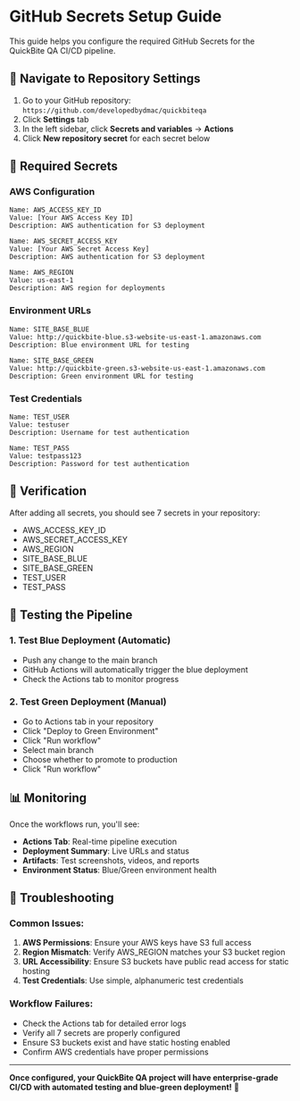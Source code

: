 # GitHub Secrets Setup Guide

This guide helps you configure the required GitHub Secrets for the QuickBite QA CI/CD pipeline.

## 📍 Navigate to Repository Settings

1. Go to your GitHub repository: `https://github.com/developedbydmac/quickbiteqa`
2. Click **Settings** tab
3. In the left sidebar, click **Secrets and variables** → **Actions**
4. Click **New repository secret** for each secret below

## 🔐 Required Secrets

### AWS Configuration
```
Name: AWS_ACCESS_KEY_ID
Value: [Your AWS Access Key ID]
Description: AWS authentication for S3 deployment

Name: AWS_SECRET_ACCESS_KEY  
Value: [Your AWS Secret Access Key]
Description: AWS authentication for S3 deployment

Name: AWS_REGION
Value: us-east-1
Description: AWS region for deployments
```

### Environment URLs
```
Name: SITE_BASE_BLUE
Value: http://quickbite-blue.s3-website-us-east-1.amazonaws.com
Description: Blue environment URL for testing

Name: SITE_BASE_GREEN
Value: http://quickbite-green.s3-website-us-east-1.amazonaws.com  
Description: Green environment URL for testing
```

### Test Credentials
```
Name: TEST_USER
Value: testuser
Description: Username for test authentication

Name: TEST_PASS
Value: testpass123
Description: Password for test authentication
```

## 🚀 Verification

After adding all secrets, you should see 7 secrets in your repository:
- AWS_ACCESS_KEY_ID
- AWS_SECRET_ACCESS_KEY
- AWS_REGION
- SITE_BASE_BLUE
- SITE_BASE_GREEN
- TEST_USER
- TEST_PASS

## 🔄 Testing the Pipeline

### 1. Test Blue Deployment (Automatic)
- Push any change to the main branch
- GitHub Actions will automatically trigger the blue deployment
- Check the Actions tab to monitor progress

### 2. Test Green Deployment (Manual)
- Go to Actions tab in your repository
- Click "Deploy to Green Environment"
- Click "Run workflow"
- Select main branch
- Choose whether to promote to production
- Click "Run workflow"

## 📊 Monitoring

Once the workflows run, you'll see:
- **Actions Tab**: Real-time pipeline execution
- **Deployment Summary**: Live URLs and status
- **Artifacts**: Test screenshots, videos, and reports
- **Environment Status**: Blue/Green environment health

## 🔧 Troubleshooting

### Common Issues:
1. **AWS Permissions**: Ensure your AWS keys have S3 full access
2. **Region Mismatch**: Verify AWS_REGION matches your S3 bucket region
3. **URL Accessibility**: Ensure S3 buckets have public read access for static hosting
4. **Test Credentials**: Use simple, alphanumeric test credentials

### Workflow Failures:
- Check the Actions tab for detailed error logs
- Verify all 7 secrets are properly configured
- Ensure S3 buckets exist and have static hosting enabled
- Confirm AWS credentials have proper permissions

---

**Once configured, your QuickBite QA project will have enterprise-grade CI/CD with automated testing and blue-green deployment!** 🚀
